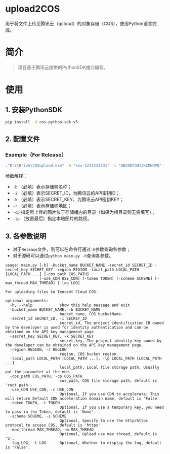 # upload2COS

用于将文件上传至腾讯云（qcloud）的对象存储（COS），使用Python语言完成。

# 简介

> 项目基于腾讯云提供的PythonSDK接口编写。

# 使用

## 1. 安装PythonSDK
```bash
pip install -U cos-python-sdk-v5
```

## 2. 配置文件

### Example（For Release）

```bash
."D:\\Drive\COSupload.exe" -b "xxx-1231231231" -i "ABCDEFGHIJKLMNOPQ" -k "ABCDEFGHIJKLMNOPQRST" -cp "img/" -r "ap-chengdu" -lp
```
参数解释：
* `-b` （必填）表示存储桶名称；
* `-i` （必填）表示SECRET_ID，为腾讯云的API密钥ID；
* `-k` （必填）表示SECRET_KEY，为腾讯云API密钥KEY；
* `-r` （必填）表示存储桶地区；
* `-cp` 指定所上传的图片位于存储桶内的目录（如果为根目录则无需填写）；
* `-lp` （放置最后）指定本地图片的路径。


## 3. 各参数说明

* 对于`Release`文件，则可以在命令行通过`-h`参数查询各参数；
* 对于源码可以通过`python main.py -h`查询各参数。

```
usage: main.py [-h] -bucket_name BUCKET_NAME -secret_id SECRET_ID -secret_key SECRET_KEY -region REGION -local_path LOCAL_PATH [LOCAL_PATH ...] [-cos_path COS_PATH]
               [-use_CDN USE_CDN] [-token TOKEN] [-scheme SCHEME] [-max_thread MAX_THREAD] [-log LOG]

For uploading files to Tencent Cloud COS.

optional arguments:
  -h, --help            show this help message and exit
  -bucket_name BUCKET_NAME, -b BUCKET_NAME
                        bucket_name, COS bucketName.
  -secret_id SECRET_ID, -i SECRET_ID
                        secret_id, The project identification ID owned by the developer is used for identity authentication and can be obtained on the API key management page.
  -secret_key SECRET_KEY, -k SECRET_KEY
                        secret_key, The project identity key owned by the developer can be obtained on the API key management page.
  -region REGION, -r REGION
                        region, COS bucket region.
  -local_path LOCAL_PATH [LOCAL_PATH ...], -lp LOCAL_PATH [LOCAL_PATH ...]
                        local_path, Local file storage path, Usually put the parameter at the end.
  -cos_path COS_PATH, -cp COS_PATH
                        cos_path, COS file storage path, default is 'root path'.
  -use_CDN USE_CDN, -c USE_CDN
                        Optional, If you use CDN to accelerate. This will return Default CDN acceleration domain name, default is 'False'
  -token TOKEN, -t TOKEN
                        Optional, If you use a temporary key, you need to pass in the Token, default is 'None'.
  -scheme SCHEME, -s SCHEME
                        Optional, Specify to use the http/https protocol to access COS, default is 'https'
  -max_thread MAX_THREAD, -m MAX_THREAD
                        Optional, Upload use max thread, default is '5'.
  -log LOG, -l LOG      Optional, Whether to display the log, default is 'False'.
```


